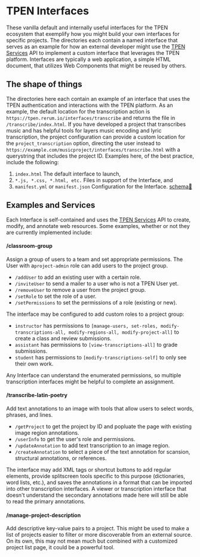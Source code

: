 # TPEN Interfaces

These vanilla default and internally useful interfaces for the TPEN ecosystem that 
exemplify how you might build your own interfaces for specific projects. The directories 
each contain a named interface that serves as an example for how an external developer 
might use the [TPEN Services](#) API to implement a custom interface that leverages 
the TPEN platform. Interfaces are typically a web application, a simple HTML document, 
that utilizes Web Components that might be reused by others.

## The shape of things

The directories here each contain an example of an interface that uses the TPEN 
authentication and interactions with the TPEN platform. As an example, the default 
location for the transcription action is `https://tpen.rerum.io/interfaces/transcribe` 
and returns the file in `/transcribe/index.html`. If you have developed a project that 
transcribes music and has helpful tools for layers music encoding and lyric 
transcription, the project configuration can provide a custom location for the 
`project_transcription` option, directing the user instead to 
`https://example.com/musicproject/interfaces/transcribe.html` with a querystring that 
includes the project ID. Examples here, of the best practice, include the following:

1. `index.html` The default interface to launch,
2. `*.js, *.css, *.html, etc.` Files in support of the Interface, and 
3. `manifest.yml` or `manifest.json` Configuration for the Interface. [schema🔗](https://github.com/CenterForDigitalHumanities/TPEN-interfaces/issues/1)

## Examples and Services

Each Interface is self-contained and uses the [TPEN Services](#) API to create, modify, and 
annotate web resources. Some examples, whether or not they are currently implemented include:

#### /classroom-group

Assign a group of users to a team and set appropriate permissions. The User with a`project-admin` role can add users to the project group.

* `/addUser` to add an existing user with a certain role.
* `/inviteUser` to send a mailer to a user who is not a TPEN User yet.
* `/removeUser` to remove a user from the project group.
* `/setRole` to set the role of a user.
* `/setPermissions` to set the permissions of a role (existing or new).

The interface may be configured to add custom roles to a project group:
* `instructor` has permissions to `[manage-users, set-roles, modify-transcriptions-all, modify-regions-all, modify-project-all]` to create a class and review submissions.
* `assistant` has permissions to `[view-transcriptions-all]` to grade submissions.
* `student` has permissions to `[modify-transcriptions-self]` to only see their own work.

Any Interface can understand the enumerated permissions, so multiple transcription interfaces 
might be helpful to complete an assignment.

#### /transcribe-latin-poetry

Add text annotations to an image with tools that allow users to select words, phrases, and lines.

* `/getProject` to get the project by ID and popluate the page with existing image region annotations.
* `/userInfo` to get the user's role and permissions.
* `/updateAnnotation` to add text transcription to an image region.
* `/createAnnotation` to select a piece of the text annotation for scansion, structural annotations, or references.

The interface may add XML tags or shortcut buttons to add regular elements, provide 
splitscreen tools specific to this purpose (dictionaries, word lists, etc.), and 
saves the annotations in a format that can be imported into other transcription interfaces. 
A viewer or transcription interface that doesn't understand the secondary annotations made 
here will still be able to read the primary annotations.

#### /manage-project-description

Add descriptive key-value pairs to a project. This might be used to make a list of projects 
easier to filter or more discoverable from an external source. On its own, this may not mean 
much but combined with a customized project list page, it could be a powerful tool.
